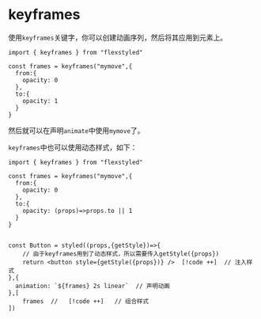# keyframes

使用`keyframes`关键字，你可以创建动画序列，然后将其应用到元素上。

```tsx
import { keyframes } from "flexstyled"

const frames = keyframes("mymove",{
  from:{
    opacity: 0
  },
  to:{
    opacity: 1
  }
}

```

然后就可以在声明`animate`中使用`mymove`了。

`keyframes`中也可以使用动态样式，如下：

```tsx
import { keyframes } from "flexstyled"

const frames = keyframes("mymove",{
  from:{
    opacity: 0
  },
  to:{
    opacity: (props)=>props.to || 1
  }
}


const Button = styled((props,{getStyle})=>{
    // 由于keyframes用到了动态样式，所以需要传入getStyle({props})
    return <button style={getStyle({props})} />  [!code ++]  // 注入样式 
},{
  animation: `${frames} 2s linear`  // 声明动画
},[
    frames  //   [!code ++]   // 组合样式
])              
 

```

